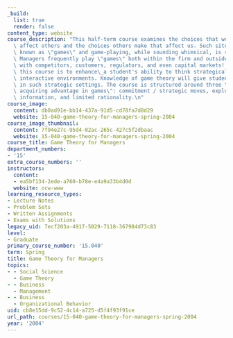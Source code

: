 ```yaml
---
_build:
  list: true
  render: false
content_type: website
course_description: "This half-term course examines the choices that we make which\
  \ affect others and the choices others make that affect us. Such situations are\
  \ known as \"games\" and game-playing, while sounding whimsical, is serious business.\
  \ Managers frequently play \"games\" both within the firm and outside it\_\u2013\
  \ with competitors, customers, regulators, and even capital markets! The goal of\
  \ this course is to enhance\_a student's ability to think strategically in complex,\
  \ interactive environments. Knowledge of game theory will give students an advantage\
  \ in such strategic settings. The course is structured around three \"themes for\
  \ acquiring advantage in games\": commitment / strategic moves, exploiting hidden\
  \ information, and limited rationality.\n"
course_image:
  content: db0ad91e-bb14-437a-91d5-cd78fa7d8d29
  website: 15-040-game-theory-for-managers-spring-2004
course_image_thumbnail:
  content: 7f94e27c-95d4-02ac-265c-427c5f2dbaac
  website: 15-040-game-theory-for-managers-spring-2004
course_title: Game Theory for Managers
department_numbers:
- '15'
extra_course_numbers: ''
instructors:
  content:
  - ea5bf134-2ede-a760-b78e-e4a9a33b4d0d
  website: ocw-www
learning_resource_types:
- Lecture Notes
- Problem Sets
- Written Assignments
- Exams with Solutions
legacy_uid: 7ecf203a-4917-5029-7118-367984d73c83
level:
- Graduate
primary_course_number: '15.040'
term: Spring
title: Game Theory for Managers
topics:
- - Social Science
  - Game Theory
- - Business
  - Management
- - Business
  - Organizational Behavior
uid: cb8e15dd-9c52-4c14-a725-d5f4f93f91ce
url_path: courses/15-040-game-theory-for-managers-spring-2004
year: '2004'
---
```

